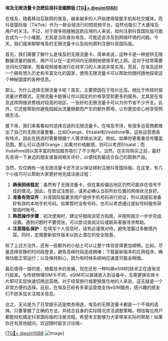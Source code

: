 **埃及无限流量卡怎麽註冊抖音國際版 [[TG💪+ @esim1088](https://t.me/s/esim1088)]**

在埃及，随着移动互联网的普及，越来越多的人开始使用智能手机和社交媒体。而抖音国际版（TikTok）作为一款全球流行的短视频平台，自然也吸引了大量埃及用户的关注。不过，对于很多刚接触这款应用的人来说，如何注册抖音国际版可能会成为一个小难题。尤其是当你身处埃及，可能还会涉及到网络环境的问题。今天，我们就来聊聊埃及的无限流量卡以及如何顺利注册抖音国际版。

首先，我们需要了解什么是埃及的无限流量卡。简单来说，这种卡是一种提供无限数据流量的服务，用户可以在一定时间内无限制地使用手机上网。这对于经常需要访问社交媒体、观看视频或者进行在线学习的人来说非常实用。而且，在埃及这样一个拥有悠久历史和丰富文化的国家，使用无限流量卡可以帮助你随时随地探索这个神秘国度的各种信息。

那么，为什么选择无限流量卡呢？其实，主要原因在于性价比高。相比于传统的按流量计费模式，无限流量卡能够让你以固定的价格享受到更多的服务。尤其是在埃及这样网络资费相对较高的地区，一张好的无限流量卡可以为你节省不少开支。此外，它还能帮助你避免因超出流量限额而产生的额外费用，让你更加安心地享受网络生活。

接下来，我们来看看如何选择合适的无限流量卡。在埃及市场，有很多运营商都推出了自己的无限流量套餐，比如Orange、Etisalat和Vodafone等。这些运营商各有特点，因此在挑选时需要根据个人需求做出决定。例如，如果你更看重信号覆盖范围，那么可以选择Orange；如果对价格敏感，则可以考虑Etisalat；而Vodafone则以其丰富的附加服务吸引了不少用户。当然，在实际购买之前，最好先咨询一下身边的朋友或查阅相关评价，以便找到最适合自己的那款产品。

当然，仅仅拥有一张无限流量卡还不足以保证顺利注册抖音国际版。在这里，有几个小技巧可以帮助大家更好地完成注册过程：

1. **确保网络稳定**：虽然有了无限流量卡，但在某些偏远地区仍然可能存在信号不佳的情况。因此，在尝试注册前，请务必确认当前所处位置的网络状况良好。
2. **准备有效证件**：抖音国际版要求用户提供手机号码进行验证，所以请提前准备好有效的本地手机号码。如果暂时没有号码，也可以考虑通过虚拟号码服务获取临时账号。
3. **熟悉操作步骤**：初次使用时，建议仔细阅读官方指南，并按照提示一步步完成设置。遇到问题时不要慌张，可以尝试查阅论坛或联系客服寻求帮助。
4. **注意隐私保护**：在填写个人信息时，请务必谨慎对待，避免泄露过多敏感内容。同时，定期更新软件版本以防止潜在的安全隐患。

除了上述方法外，还有一些额外的小贴士可以让整个体验变得更加顺畅。比如，尽量选择安静的时间段登录，避免高峰时段造成拥堵；下载最新版本的应用程序，确保功能正常运行；以及保持耐心，因为有时候系统响应速度可能会稍慢。

最后值得一提的是，随着技术的发展，现在还有一种叫做eSIM的技术正在逐渐流行起来。与传统物理SIM卡不同，eSIM可以直接嵌入到设备中，无需更换实体卡片即可实现快速切换运营商。对于经常旅行或更换居住地的人来说，这无疑是一个非常方便的选择。目前，在埃及已经有多家运营商支持eSIM服务，感兴趣的朋友们不妨多加关注相关信息。

总之，无论是为了日常娱乐还是商务用途，埃及的无限流量卡都是一个不错的选择。只要掌握了正确的方法，并结合自身的实际情况灵活调整策略，相信每位用户都能轻松搞定抖音国际版的注册流程。希望本文能够为大家带来实际的帮助！如果你还有其他疑问，欢迎随时留言讨论哦~

[[TG💪+ @esim1088](https://t.me/s/esim1088) ![Image](https://i.postimg.cc/4NQfJmqS/Snipaste-2025-05-13-00-14-12.png)]